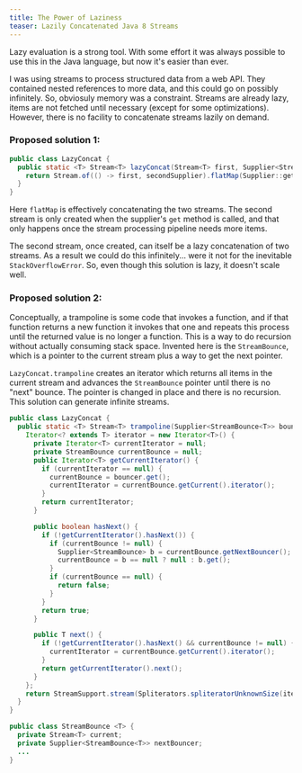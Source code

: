 ```yaml
---
title: The Power of Laziness
teaser: Lazily Concatenated Java 8 Streams
---
```


Lazy evaluation is a strong tool. With some effort it was always possible to use this in the Java language, but now it's easier than ever.

I was using streams to process structured data from a web API. They contained nested references to more data, and this could go on possibly infinitely.
 So, obviosuly memory was a constraint. Streams are already lazy, items are not fetched until necessary (except for some optimizations).
 However, there is no facility to concatenate streams lazily on demand. 

### Proposed solution 1: ###

```java
public class LazyConcat {
  public static <T> Stream<T> lazyConcat(Stream<T> first, Supplier<Stream<T>> secondSupplier) {
    return Stream.of(() -> first, secondSupplier).flatMap(Supplier::get);
  }
}
```

Here `flatMap` is effectively concatenating the two streams. The second stream is only created when the supplier's `get` method is called, and that only happens once the stream processing pipeline needs more items.

The second stream, once created, can itself be a lazy concatenation of two streams. As a result we could do this infinitely... were it not for the inevitable `StackOverflowError`.
So, even though this solution is lazy, it doesn't scale well.

### Proposed solution 2: ###

Conceptually, a trampoline is some code that invokes a function, and if that function returns a new function it invokes that one and repeats this process until the returned value is no longer a function.
This is a way to do recursion without actually consuming stack space. Invented here is the `StreamBounce`, which is a pointer to the current stream plus a way to get the next pointer.

`LazyConcat.trampoline` creates an iterator which returns all items in the current stream and advances the `StreamBounce` pointer until there is no "next" bounce.
The pointer is changed in place and there is no recursion. This solution can generate infinite streams.

```java
public class LazyConcat {
  public static <T> Stream<T> trampoline(Supplier<StreamBounce<T>> bouncer) {
    Iterator<? extends T> iterator = new Iterator<T>() {
      private Iterator<T> currentIterator = null;
      private StreamBounce currentBounce = null;
      public Iterator<T> getCurrentIterator() {
        if (currentIterator == null) {
          currentBounce = bouncer.get();
          currentIterator = currentBounce.getCurrent().iterator();
        }
        return currentIterator;
      }

      public boolean hasNext() {
        if (!getCurrentIterator().hasNext()) {
          if (currentBounce != null) {
            Supplier<StreamBounce> b = currentBounce.getNextBouncer();
            currentBounce = b == null ? null : b.get();
          }
          if (currentBounce == null) {
            return false;
          }
        }
        return true;
      }

      public T next() {
        if (!getCurrentIterator().hasNext() && currentBounce != null) {
          currentIterator = currentBounce.getCurrent().iterator();
        }
        return getCurrentIterator().next();
      }
    };
    return StreamSupport.stream(Spliterators.spliteratorUnknownSize(iterator, Spliterator.ORDERED), false);
  }
}
```
    
```java    
public class StreamBounce <T> {
  private Stream<T> current;
  private Supplier<StreamBounce<T>> nextBouncer;
  ...
}
```

